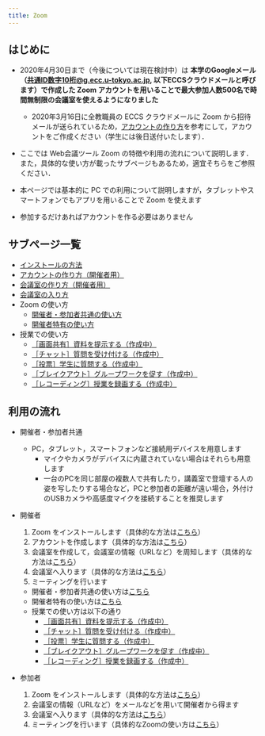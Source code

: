 ```yaml
---
title: Zoom
---
```


## はじめに

* 2020年4月30日まで（今後については現在検討中）は **本学のGoogleメール（共通ID数字10桁@g.ecc.u-tokyo.ac.jp, 以下ECCSクラウドメールと呼びます）で作成した Zoom アカウントを用いることで最大参加人数500名で時間無制限の会議室を使えるようになりました**  
  * 2020年3月16日に全教職員の ECCS クラウドメールに Zoom から招待メールが送られているため，<a href="create_account" >アカウントの作り方<a/>を参考にして，アカウントをご作成ください（学生には後日送付いたします）．
   
   
* ここでは Web会議ツール Zoom の特徴や利用の流れについて説明します．また，具体的な使い方が載ったサブページもあるため，適宜そちらをご参照ください．
* 本ページでは基本的に PC での利用について説明しますが，タブレットやスマートフォンでもアプリを用いることで Zoom を使えます
* 参加するだけあればアカウントを作る必要はありません


## サブページ一覧
* <a href="install" target="">インストールの方法<a/>  
* <a href="create_account" target="">アカウントの作り方（開催者用）<a/>  
* <a href="create_room" target="">会議室の作り方（開催者用）<a/>  
* <a href="join" target="">会議室の入り方<a/>  
* Zoom の使い方
  * <a href="how_to_use" target="">開催者・参加者共通の使い方<a/>  
  * <a href="how_to_use_host" target="">開催者特有の使い方<a/>  
* 授業での使い方  
  * <a href="classroom_screen_sharing" target="">［画面共有］資料を提示する（作成中）<a/>  
  * <a href="classroom_chat" target="">［チャット］質問を受け付ける（作成中）<a/>  
  * <a href="classroom_poll" target="">［投票］学生に質問する（作成中）<a/>  
  * <a href="classroom_breakout" target="">［ブレイクアウト］グループワークを促す（作成中）<a/>  
  * <a href="classroom_record" target="">［レコーディング］授業を録画する（作成中）<a/>  


## 利用の流れ

* 開催者・参加者共通  
  * PC，タブレット，スマートフォンなど接続用デバイスを用意します
    * マイクやカメラがデバイスに内蔵されていない場合はそれらも用意します
    * 一台のPCを同じ部屋の複数人で共有したり，講義室で登壇する人の姿を写したりする場合など，PCと参加者の距離が遠い場合，外付けのUSBカメラや高感度マイクを接続することを推奨します  
	  
  
* 開催者
  1. Zoom をインストールします（具体的な方法は<a href="install" target="">こちら</a>）  
  1. アカウントを作成します（具体的な方法は<a href="create_account" target="">こちら</a>）
  1. 会議室を作成して，会議室の情報（URLなど）を周知します（具体的な方法は<a href="create_room" target="">こちら</a>）
  1. 会議室へ入ります（具体的な方法は<a href="join" target="">こちら</a>）
  1. ミーティングを行います
    * 開催者・参加者共通の使い方は<a href="how_to_use" target="">こちら</a>
	* 開催者特有の使い方は<a href="how_to_use_host" target="">こちら</a>
	* 授業での使い方は以下の通り
      * <a href="classroom_screen_sharing" target="">［画面共有］資料を提示する（作成中）<a/>  
      * <a href="classroom_chat" target="">［チャット］質問を受け付ける（作成中）<a/>  
      * <a href="classroom_poll" target="">［投票］学生に質問する（作成中）<a/>  
      * <a href="classroom_breakout" target="">［ブレイクアウト］グループワークを促す（作成中）<a/>  
      * <a href="classroom_record" target="">［レコーディング］授業を録画する（作成中）<a/>  
  
* 参加者
  1. Zoom をインストールします（具体的な方法は<a href="install" target="">こちら</a>）  
  1. 会議室の情報（URLなど）をメールなどを用いて開催者から得ます
  1. 会議室へ入ります（具体的な方法は<a href="join" target="">こちら</a>）
  1. ミーティングを行います（具体的なZoomの使い方は<a href="how_to_use" target="">こちら</a>）

